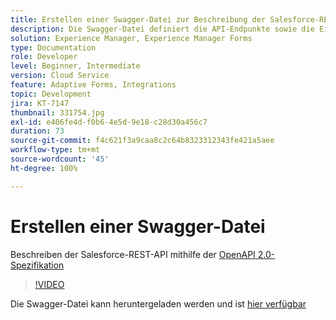 ```yaml
---
title: Erstellen einer Swagger-Datei zur Beschreibung der Salesforce-REST-API
description: Die Swagger-Datei definiert die API-Endpunkte sowie die Eingabe- und Ausgabeparameter
solution: Experience Manager, Experience Manager Forms
type: Documentation
role: Developer
level: Beginner, Intermediate
version: Cloud Service
feature: Adaptive Forms, Integrations
topic: Development
jira: KT-7147
thumbnail: 331754.jpg
exl-id: e406fe4d-f0b6-4e5d-9e18-c28d30a456c7
duration: 73
source-git-commit: f4c621f3a9caa8c2c64b8323312343fe421a5aee
workflow-type: tm+mt
source-wordcount: '45'
ht-degree: 100%

---
```


# Erstellen einer Swagger-Datei

Beschreiben der Salesforce-REST-API mithilfe der [OpenAPI 2.0-Spezifikation](https://swagger.io/docs/specification/2-0/basic-structure/)

>[!VIDEO](https://video.tv.adobe.com/v/331754?quality=12&learn=on)

Die Swagger-Datei kann heruntergeladen werden und ist [hier verfügbar](assets/sfdc-rest-swagger.zip)
